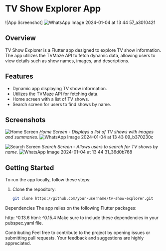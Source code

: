 # TV Show Explorer App

![App Screenshot]
![WhatsApp Image 2024-01-04 at 13 44 57_a301042f](https://github.com/aryanmaheshwari1420/Task_flutter/assets/98485902/cdcdebbd-d50a-44ec-9163-9350f2b1bbbe)


## Overview
TV Show Explorer is a Flutter app designed to explore TV show information. The app utilizes the TVMaze API to fetch dynamic data, allowing users to view details such as show names, images, and descriptions.

## Features
- Dynamic app displaying TV show information.
- Utilizes the TVMaze API for fetching data.
- Home screen with a list of TV shows.
- Search screen for users to find shows by name.

## Screenshots

![Home Screen](path/to/home/screenshot.png)
*Home Screen - Displays a list of TV shows with images and summaries.*
![WhatsApp Image 2024-01-04 at 13 43 09_b370230c](https://github.com/aryanmaheshwari1420/Task_flutter/assets/98485902/26169f75-78db-48de-8bbf-f6f29be9224e)

![Search Screen](path/to/search/screenshot.png)
*Search Screen - Allows users to search for TV shows by name.*
![WhatsApp Image 2024-01-04 at 13 44 31_36d0b768](https://github.com/aryanmaheshwari1420/Task_flutter/assets/98485902/49c1b39c-1c37-4bb1-8fc9-978e9c6079df)


## Getting Started
To run the app locally, follow these steps:

1. Clone the repository:
   ```bash
   git clone https://github.com/your-username/tv-show-explorer.git

Dependencies
The app relies on the following Flutter packages:

http: ^0.13.6
html: ^0.15.4
Make sure to include these dependencies in your pubspec.yaml file.

Contributing
Feel free to contribute to the project by opening issues or submitting pull requests. Your feedback and suggestions are highly appreciated.

